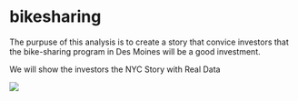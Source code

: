# bikesharing

The purpuse of this analysis is to create a story that convice investors that the bike-sharing program in Des Moines will be a good investment.

We will show the investors the NYC Story with Real Data

![](images/CheckoutTimesforUsers.png)



